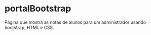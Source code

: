 # portalBootstrap
Página que mostra as notas de alunos para um administrador usando bootstrap, HTML e CSS.
